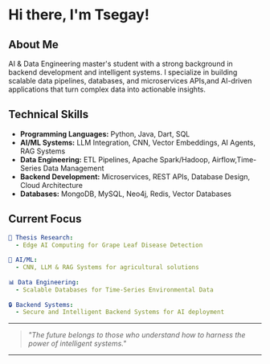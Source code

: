 # Hi there, I'm Tsegay!

## About Me
AI & Data Engineering master's student with a strong background in backend development and intelligent systems. I specialize in building scalable data pipelines, databases, and microservices APIs,and AI-driven applications that turn complex data into actionable insights.
## Technical Skills
- **Programming Languages:** Python, Java, Dart, SQL
- **AI/ML Systems:** LLM Integration, CNN, Vector Embeddings, AI Agents, RAG Systems
- **Data Engineering:** ETL Pipelines, Apache Spark/Hadoop, Airflow,Time-Series Data Management
- **Backend Development:** Microservices, REST APIs, Database Design, Cloud Architecture
- **Databases:** MongoDB, MySQL, Neo4j, Redis, Vector Databases
## Current Focus
```yaml
🔬 Thesis Research:
  - Edge AI Computing for Grape Leaf Disease Detection
  
🤖 AI/ML:
  - CNN, LLM & RAG Systems for agricultural solutions
  
📊 Data Engineering:
  - Scalable Databases for Time-Series Environmental Data
  
🔒 Backend Systems:
  - Secure and Intelligent Backend Systems for AI deployment
```
---
> *"The future belongs to those who understand how to harness the power of intelligent systems."*
---



